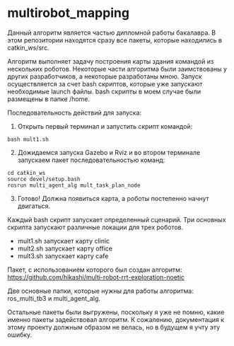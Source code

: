 # multirobot_mapping
Данный алгоритм является частью дипломной работы бакалавра. В этом репозитории находятся сразу все пакеты, которые находились в catkin_ws/src.

Алгоритм выполняет задачу построения карты здания командой из нескольких роботов. Некоторые части алгоритма были заимствованы у других разработчиков, а некоторые разработаны мною.
Запуск осуществляется за счет bash скриптов, которые уже запускают необходимые launch файлы. bash скрипты в моем случае были размещены в папке /home.

Последовательность действий для запуска:
1. Открыть первый терминал и запустить скрипт командой:
```
bash mult1.sh
```
2. Дожидаемся запуска Gazebo и Rviz и во втором терминале запускаем пакет последовательностью команд:
```
cd catkin_ws
source devel/setup.bash
rosrun multi_agent_alg mult_task_plan_node
```
3. Готово! Должна появиться карта, а роботы постепенно начнут двигаться.

Каждый bash скрипт запускает определенный сценарий. Три основных скрипта запускают различные локации для трех роботов.
+ mult1.sh запускает карту clinic
+ mult2.sh запускает карту office
+ mult3.sh запускает карту cafe

Пакет, с использованием которого был создан алгоритм:
https://github.com/hikashi/multi-robot-rrt-exploration-noetic

Две основные папки, которые нужны для работы алгоритма:
ros_multi_tb3 и multi_agent_alg. 

Остальные пакеты были выгружены, поскольку я уже не помню, какие именно пакеты задействовал алгоритм. К сожалению, документация к этому проекту должным образом не велась, но в будущем я учту эту ошибку.
